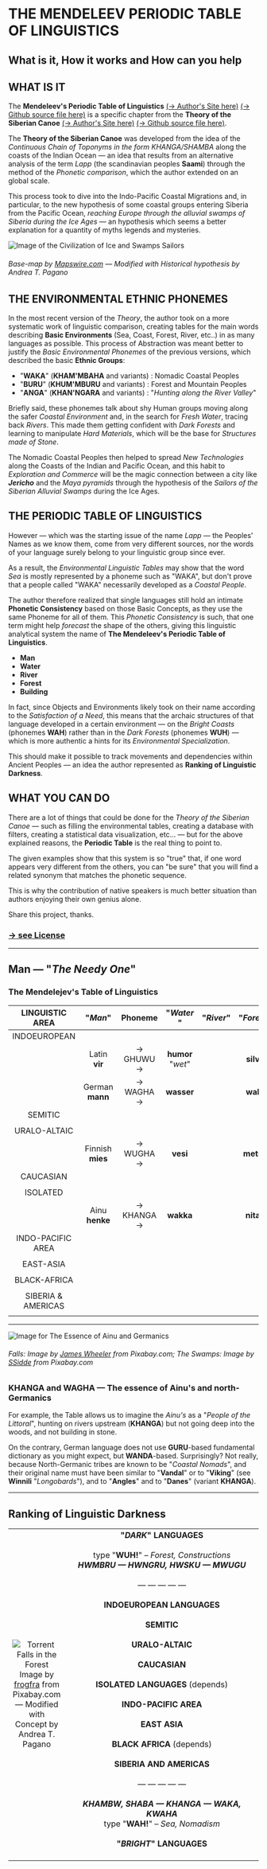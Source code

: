 # THE MENDELEEV PERIODIC TABLE OF LINGUISTICS
## What is it, How it works and How can you help

## WHAT IS IT

The **Mendeleev's Periodic Table of Linguistics** [(→ Author's Site here)](https://pagano-arte.blogspot.com/2021/02/the-mendeleevs-periodic-table-of.html) [(→ Github source file here)](https://github.com/siberia3/periodic-table-of-linguistics/blob/main/The-Mendeleev-Periodic-Table-of-Linguistics.html) is a specific chapter from the **Theory of the Siberian Canoe** [(→ Author's Site here)](https://pagano-arte.blogspot.com/2020/08/theory-of-siberian-canoe.html) [(→ Github source file here)](https://github.com/siberia3/periodic-table-of-linguistics/blob/main/Theory-of-the-Siberian-Canoe.html). 

The **Theory of the Siberian Canoe** was developed from the idea of the *Continuous Chain of Toponyms in the form KHANGA/SHAMBA* along the coasts of the Indian Ocean — an idea that results from an alternative analysis of the term *Lapp* (the scandinavian peoples **Saami**) through the method of the *Phonetic comparison*, which the author extended on an global scale.  

This process took to dive into the Indo-Pacific Coastal Migrations and, in particular, to the new hypothesis of some coastal groups entering Siberia from the Pacific Ocean, *reaching Europe through the alluvial swamps of Siberia during the Ice Ages* — an hypothesis which seems a better explanation for a quantity of myths legends and mysteries. 


![Image of the Civilization of Ice and Swamps Sailors](https://github.com/siberia3/periodic-table-of-linguistics/blob/main/SHA-LIBU%20-%20The%20Salmons.png)

###### Base-map by [Mapswire.com](https://www.mapswire.com) — Modified with Historical hypothesis by Andrea T. Pagano</font>
	


## THE ENVIRONMENTAL ETHNIC PHONEMES

In the most recent version of the *Theory*, the author took on a more systematic work of linguistic comparison, creating tables for the main words describing **Basic Environments** (Sea, Coast, Forest, River, etc..) in as many languages as possible. This process of Abstraction was meant better to justify the *Basic Environmental Phonemes* of the previous versions, which described the basic **Ethnic Groups**: 

- "**WAKA**" (**KHAM'MBAHA** and variants) : Nomadic Coastal Peoples 
- "**BURU**" (**KHUM'MBURU** and variants) : Forest and Mountain Peoples
- "**ANGA**" (**KHAN'NGARA** and variants) : "*Hunting along the River Valley*" 

Briefly said, these phonemes talk about shy Human groups moving along the safer *Coastal Environment* and, in the search for *Fresh Water*, tracing back *Rivers*. This made them getting confident with *Dark Forests* and learning to manipulate *Hard Materials*, which will be the base for *Structures made of Stone*. 

The Nomadic Coastal Peoples then helped to spread *New Technologies* along the Coasts of the Indian and Pacific Ocean, and this habit to *Exploration and Commerce* will be the magic connection between a city like **_Jericho_** and the *Maya pyramids* through the hypothesis of the *Sailors of the Siberian Alluvial Swamps* during the Ice Ages. 


## THE PERIODIC TABLE OF LINGUISTICS

However — which was the starting issue of the name *Lapp* — the Peoples' Names as we know them, come from very different sources, nor the words of your language surely belong to your linguistic group since ever. 

As a result, the *Environmental Linguistic Tables* may show that the word *Sea* is mostly represented by a phoneme such as "WAKA", but don't prove that a people called "WAKA" necessarily developed as a *Coastal People*.

The author therefore realized that single languages still hold an intimate **Phonetic Consistency** based on those Basic Concepts, as they use the same Phoneme for all of them. This *Phonetic Consistency* is such, that one term might help *forecast* the shape of the others, giving this linguistic analytical system the name of **The Mendeleev's Periodic Table of Linguistics**.

* **Man**
* **Water**
* **River**
* **Forest**
* **Building**

In fact, since Objects and Environments likely took on their name according to the *Satisfaction of a Need*, this means that the archaic structures of that language developed in a certain environment — on the *Bright Coasts* (phonemes **WAH**) rather than in the *Dark Forests* (phonemes **WUH**) — which is more authentic a hints for its *Environmental Specialization*. 

This should make it possible to track movements and dependencies within Ancient Peoples — an idea the author represented as **Ranking of Linguistic Darkness**.


## WHAT YOU CAN DO

There are a lot of things that could be done for the *Theory of the Siberian Canoe* — such as filling the environmental tables, creating a database with filters, creating a statistical data visualization, etc... — but for the above explained reasons, the **Periodic Table** is the real thing to point to.

The given examples show that this system is so "true" that, if one word appears very different from the others, you can "be sure" that you will find a related synonym that matches the phonetic sequence. 

This is why the contribution of native speakers is much better situation than authors enjoying their own genius alone. 

Share this project, thanks.

### [→ see License ](https://github.com/siberia3/periodic-table-of-linguistics/blob/main/LICENSE.md)

---


## Man — "*The Needy One*"

### The Mendelejev's Table of Linguistics

| LINGUISTIC AREA | "*Man*" |	Phoneme	| "*Water*	" |  "*River*" | "*Forest*" | "*House*" | 
| :----: | :----: | :----: | :----: | :----: | :----: | :----: |
| INDOEUROPEAN |
||Latin **vir**| → GHUWU → |**humor** "*wet*" ||**silva**	|**domus**| 
|| German **mann**|	→ WAGHA →	|**wasser**||**wald**|**wand** "*wall*"| 
|SEMITIC|
||
|URALO-ALTAIC|
||Finnish **mies**|	→ WUGHA →	|**vesi**||	**metsä**| **mökki** "*cottage*"| 
|CAUCASIAN|
||
|ISOLATED|
|| Ainu **henke**| → KHANGA → |**wakka**||**nitay**|**cise**| 
|INDO-PACIFIC AREA| 
||
|EAST-ASIA|
||
|BLACK-AFRICA|
||
|SIBERIA & AMERICAS|
||
---

![Image for The Essence of Ainu and Germanics](https://github.com/siberia3/periodic-table-of-linguistics/blob/main/KHANGA%20and%20WAGHA%20-%20The%20Worlds%20of%20Ainu%20and%20Germans.png)

###### Falls: Image by [James Wheeler](https://pixabay.com/users/jameswheeler-5314099/?utm_source=link-attribution&utm_medium=referral&utm_campaign=image&utm_content=3753188) from Pixabay.com; The Swamps: Image by [SSidde](https://pixabay.com/users/ssidde-19562401/?utm_source=link-attribution&utm_medium=referral&utm_campaign=image&utm_content=5944945) from Pixabay.com

### KHANGA and WAGHA — The essence of Ainu's and north-Germanics

For example, the Table allows us to imagine the *Ainu's* as a "*People of the Littoral*", hunting on rivers upstream (**KHANGA**) but not going deep into the woods, and not building in stone.

On the contrary, German language does not use **GURU**-based fundamental dictionary as you might expect, but **WANDA**-based. Surprisingly? Not really, because North-Germanic tribes are known to be "*Coastal Nomads*", and their original name must have been similar to "**Vandal**" or to "**Viking**" (see **Winnili** "*Longobards*"), and to "**Angles**" and to "**Danes**" (variant **KHANGA**).

--- 

## Ranking of Linguistic Darkness
| | |
| :---: | :---: | 
| ![Torrent Falls in the Forest](https://github.com/siberia3/periodic-table-of-linguistics/blob/main/The%20Periodic%20Table%20of%20Linguistics.png) Image by [frogfra](https://pixabay.com/users/frogfra-712330/?utm_source=link-attribution&utm_medium=referral&utm_campaign=image&utm_content=846792) from Pixabay.com — Modified with Concept by Andrea T. Pagano</font>| **"*DARK*" LANGUAGES**<br><br>type "**WUH!**" – *Forest, Constructions* <br>***HWMBRU — HWNGRU, HWSKU — MWUGU***<br><br>— — — — —<br><br>**INDOEUROPEAN LANGUAGES**<br><br>**SEMITIC**<br><br>**URALO-ALTAIC**<br><br>**CAUCASIAN**<br><br>**ISOLATED LANGUAGES** (depends)<br><br>**INDO-PACIFIC AREA**<br><br>**EAST ASIA**<br><br>**BLACK AFRICA** (depends)<br><br>**SIBERIA AND AMERICAS** <br><br>— — — — —<br><br>***KHAMBW, SHABA — KHANGA — WAKA, KWAHA***<br> type "**WAH!**" – *Sea, Nomadism* <br><br>**"*BRIGHT*" LANGUAGES**<br>&nbsp;&nbsp;&nbsp;&nbsp;&nbsp;&nbsp;&nbsp;&nbsp;&nbsp;&nbsp;&nbsp;&nbsp;&nbsp;&nbsp;&nbsp;&nbsp;&nbsp;&nbsp;&nbsp;&nbsp;&nbsp;&nbsp;&nbsp;&nbsp;&nbsp;&nbsp;&nbsp;&nbsp;&nbsp;&nbsp;&nbsp;&nbsp;&nbsp;&nbsp;&nbsp;&nbsp;&nbsp;&nbsp;&nbsp;&nbsp;&nbsp;&nbsp;&nbsp;&nbsp;&nbsp;&nbsp;&nbsp;&nbsp;&nbsp;&nbsp;&nbsp;&nbsp;&nbsp;&nbsp;&nbsp;&nbsp;&nbsp;&nbsp;&nbsp;&nbsp;&nbsp;&nbsp;&nbsp;&nbsp;&nbsp;&nbsp;&nbsp;&nbsp;&nbsp;&nbsp;&nbsp;&nbsp;&nbsp;&nbsp;&nbsp;&nbsp;&nbsp;&nbsp;&nbsp;&nbsp;&nbsp;&nbsp;&nbsp;&nbsp;&nbsp;&nbsp;&nbsp;| 
